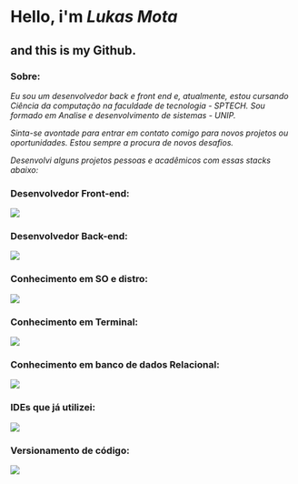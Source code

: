 
# Hello, i'm *Lukas Mota*
## and this is my Github.


### Sobre:
*Eu sou um desenvolvedor back e front end e, atualmente, estou cursando*
*Ciência da computação na faculdade de tecnologia - SPTECH.*
*Sou formado em Analise e desenvolvimento de sistemas - UNIP.*

*Sinta-se avontade para entrar em contato comigo para novos projetos ou oportunidades.*
*Estou sempre a procura de novos desafios.*

*Desenvolvi alguns projetos pessoas e acadêmicos com essas stacks abaixo:*


### Desenvolvedor Front-end:
<p>
  <a href="https://skillicons.dev">
    <img src="https://skillicons.dev/icons?i=js,ts,html,css,sass,bootstrap" />
  </a>
</p>

### Desenvolvedor Back-end:
<p>
  <a href="https://skillicons.dev">
    <img src="https://skillicons.dev/icons?i=cs,dotnet" />
  </a>
</p>

### Conhecimento em SO e distro:
<p>
  <a href="https://skillicons.dev">
    <img src="https://skillicons.dev/icons?i=windows,linux,ubuntu" />
  </a>
</p>



### Conhecimento em Terminal:

<p style="margin: 0; padding: 0;">
  <a href="https://skillicons.dev">
    <img src="https://skillicons.dev/icons?i=powershell,bash,npm" />
  </a>
</p>


### Conhecimento em banco de dados Relacional:
<p>
  <a href="https://skillicons.dev">
    <img src="https://skillicons.dev/icons?i=mysql,postgres" />
  </a>
</p>

### IDEs que já utilizei:
<p>
  <a href="https://skillicons.dev">
    <img src="https://skillicons.dev/icons?i=vscode,visualstudio,arduino,idea" />
  </a>
</p>

### Versionamento de código:
<p>
  <a href="https://skillicons.dev">
    <img src="https://skillicons.dev/icons?i=github,git" />
  </a>
</p>
